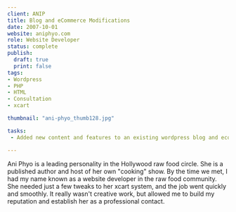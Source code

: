 ```yaml
---
client: ANIP
title: Blog and eCommerce Modifications
date: 2007-10-01
website: aniphyo.com
role: Website Developer
status: complete
publish: 
  draft: true
  print: false
tags:
- Wordpress
- PHP
- HTML
- Consultation
- xcart

thumbnail: "ani-phyo_thumb128.jpg"

tasks: 
 - Added new content and features to an existing wordpress blog and ecommerce website. 

---
```


Ani Phyo is a leading personality in the Hollywood raw food circle. She is a published author and host of her own "cooking" show. By the time we met, I had my name known as a website developer in the raw food community. She needed just a few tweaks to her xcart system, and the job went quickly and smoothly. It really wasn't creative work, but allowed me to build my reputation and establish her as a professional contact.
